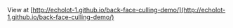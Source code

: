 View at [http://echolot-1.github.io/back-face-culling-demo/](http://echolot-1.github.io/back-face-culling-demo/)
